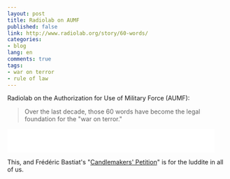 ```yaml
---
layout: post
title: Radiolab on AUMF
published: false
link: http://www.radiolab.org/story/60-words/
categories:
- blog
lang: en
comments: true
tags:
- war on terror
- rule of law
---
```


Radiolab on the Authorization for Use of Military Force (AUMF):

> Over the last decade, those 60 words have become the legal foundation for the "war on terror."

<iframe width="474" height="54" frameborder="0" scrolling="no" src="//www.radiolab.org/widgets/ondemand_player/#file=http%3A%2F%2Fwww.radiolab.org%2Faudio%2Fxspf%2F364447%2F;containerClass=radiolab"></iframe>

This, and Frédéric Bastiat's "[Candlemakers' Petition](http://bastiat.org/en/petition.html)" is for the luddite in all of us.